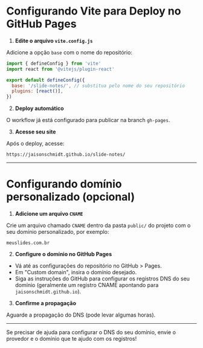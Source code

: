 # Configurando Vite para Deploy no GitHub Pages

1. **Edite o arquivo `vite.config.js`**

Adicione a opção `base` com o nome do repositório:

```js
import { defineConfig } from 'vite'
import react from '@vitejs/plugin-react'

export default defineConfig({
  base: '/slide-notes/', // substitua pelo nome do seu repositório
  plugins: [react()],
})
```

2. **Deploy automático**

O workflow já está configurado para publicar na branch `gh-pages`.

3. **Acesse seu site**

Após o deploy, acesse:
```
https://jaisonschmidt.github.io/slide-notes/
```

---

# Configurando domínio personalizado (opcional)

1. **Adicione um arquivo `CNAME`**

Crie um arquivo chamado `CNAME` dentro da pasta `public/` do projeto com o seu domínio personalizado, por exemplo:
```
meuslides.com.br
```

2. **Configure o domínio no GitHub Pages**

- Vá até as configurações do repositório no GitHub > Pages.
- Em "Custom domain", insira o domínio desejado.
- Siga as instruções do GitHub para configurar os registros DNS do seu domínio (geralmente um registro CNAME apontando para `jaisonschmidt.github.io`).

3. **Confirme a propagação**

Aguarde a propagação do DNS (pode levar algumas horas).

---

Se precisar de ajuda para configurar o DNS do seu domínio, envie o provedor e o domínio que te ajudo com os registros!

